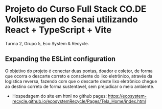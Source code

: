 # Projeto do Curso Full Stack CO.DE Volkswagen do Senai utilizando React + TypeScript + Vite

Turma 2, 
Grupo 5, 
Eco System & Recycle.


## Expanding the ESLint configuration

O objetivo do projeto é conectar duas pontas, doador e coletor, de forma que ocorra o descarte correto e consciente do lixo eletrônico, através da logística reversa, fazendo com que o descarte deste lixo eletrônico chegue ao destino correto de forma sustentável, sem prejudicar o meio ambiente.

- Hospedagem do site em html no github pages: https://ecosystem-recycle.github.io/ecosystemRecycle/Pages/Tela_Home/index.html
